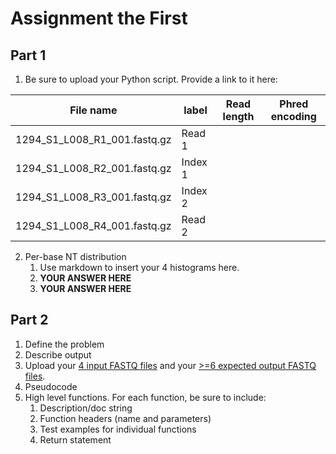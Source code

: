 # Assignment the First

## Part 1

1. Be sure to upload your Python script. Provide a link to it here:


| File name                    | label   | Read length | Phred encoding |
| ---------------------------- | ------- | ----------- | -------------- |
| 1294_S1_L008_R1_001.fastq.gz | Read 1  |             |                |
| 1294_S1_L008_R2_001.fastq.gz | Index 1 |             |                |
| 1294_S1_L008_R3_001.fastq.gz | Index 2 |             |                |
| 1294_S1_L008_R4_001.fastq.gz | Read 2  |             |                |

2. Per-base NT distribution
   1. Use markdown to insert your 4 histograms here.
   2. **YOUR ANSWER HERE**
   3. **YOUR ANSWER HERE**

## Part 2

1. Define the problem
2. Describe output
3. Upload your [4 input FASTQ files](../TEST-input_FASTQ) and your [>=6 expected output FASTQ files](../TEST-output_FASTQ).
4. Pseudocode
5. High level functions. For each function, be sure to include:
   1. Description/doc string
   2. Function headers (name and parameters)
   3. Test examples for individual functions
   4. Return statement
